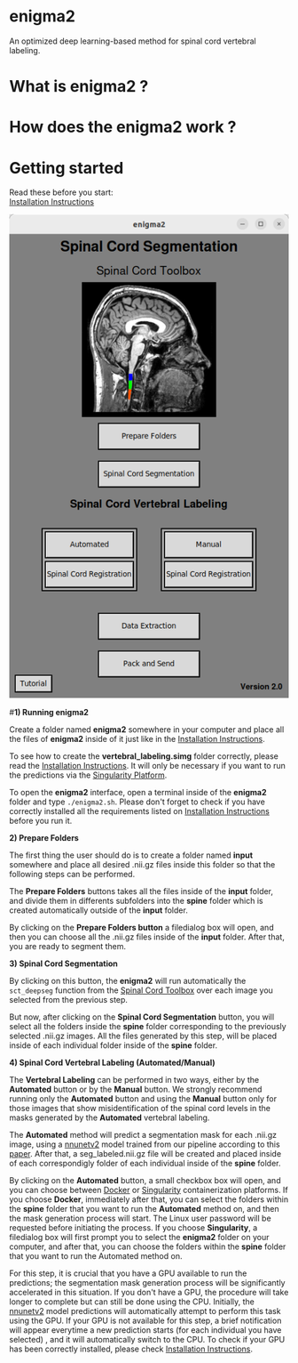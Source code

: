 # enigma2
An optimized deep learning-based method for spinal cord vertebral labeling.

# What is enigma2 ?

# How does the enigma2 work ?

# Getting started

Read these before you start:  
[Installation Instructions](/Installation%20Instructions.md)

!["enigma2 interface"](interface.png)


#**1) Running enigma2**


Create a folder named **enigma2** somewhere in your computer and place all the files of **enigma2** inside of it just like in the [Installation Instructions](/Installation%20Instructions.md).     

To see how to create the **vertebral_labeling.simg** folder correctly, please read the [Installation Instructions](/Installation%20Instructions.md). It will only be necessary if you want to run the predictions via the [Singularity Platform](https://singularity-userdoc.readthedocs.io/en/latest/).

To open the **enigma2** interface, open a terminal inside of the **enigma2** folder and type `./enigma2.sh`. Please don't forget to check if you have correctly installed all the requirements listed on [Installation Instructions](/Installation%20Instructions.md) before you run it.

**2) Prepare Folders** 

The first thing the user should do is to create a folder named **input** somewhere and place all desired .nii.gz files inside this folder so that the following steps can be performed. 

The **Prepare Folders** buttons takes all the files inside of the **input** folder, and divide them in differents subfolders into the **spine** folder which is created automatically outside of the **input** folder.  

By clicking on the **Prepare Folders button** a filedialog box will open, and then you can choose all the .nii.gz files inside of the **input** folder. After that, you are ready to segment them.  

**3) Spinal Cord Segmentation**  

By clicking on this button, the **enigma2** will run automatically the `sct_deepseg` function from the [Spinal Cord Toolbox](https://spinalcordtoolbox.com/user_section/command-line.html) over each image you selected from the previous step.  

But now, after clicking on the **Spinal Cord Segmentation** button, you will select all the folders inside the **spine** folder corresponding to the previously selected .nii.gz images. All the files generated by this step, will be placed inside of each individual folder inside of the **spine** folder.    

**4) Spinal Cord Vertebral Labeling (Automated/Manual)**  

The **Vertebral Labeling** can be performed in two ways, either by the **Automated** button or by the **Manual** button. We strongly recommend running only the **Automated** button and using the **Manual** button only for those images that show misidentification of the spinal cord levels in the masks generated by the **Automated** vertebral labeling.  

The **Automated** method will predict a segmentation mask for each .nii.gz image, using a [nnunetv2](https://github.com/MIC-DKFZ/nnUNet) model trained from our pipeline according to this [paper](). After that, a seg_labeled.nii.gz file will be created and placed inside of each correspondigly folder of each individual inside of the **spine** folder.  

By clicking on the **Automated** button, a small checkbox box will open, and you can choose between [Docker](https://www.docker.com/) or [Singularity](https://singularity-userdoc.readthedocs.io/en/latest/) containerization platforms. If you choose **Docker**, immediately after that, you can select the folders within the **spine** folder that you want to run the **Automated** method on, and then the mask generation process will start. The Linux user password will be requested before initiating the process. If you choose **Singularity**, a filedialog box will first prompt you to select the **enigma2** folder on your computer, and after that, you can choose the folders within the **spine** folder that you want to run the Automated method on.  

For this step, it is crucial that you have a GPU available to run the predictions; the segmentation mask generation process will be significantly accelerated in this situation. If you don't have a GPU, the procedure will take longer to complete but can still be done using the CPU. Initially, the [nnunetv2](https://github.com/MIC-DKFZ/nnUNet) model predictions will automatically attempt to perform this task using the GPU. If your GPU is not available for this step, a brief notification will appear everytime a new prediction starts (for each individual you have selected) , and it will automatically switch to the CPU. To check if your GPU has been correctly installed, please check [Installation Instructions](/Installation%20Instructions.md).  


 

